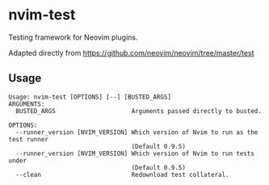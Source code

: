 # nvim-test

Testing framework for Neovim plugins.

Adapted directly from https://github.com/neovim/neovim/tree/master/test

## Usage

```
Usage: nvim-test [OPTIONS] [--] [BUSTED_ARGS]
ARGUMENTS:
  BUSTED_ARGS                     Arguments passed directly to busted.

OPTIONS:
  --runner_version [NVIM_VERSION] Which version of Nvim to run as the test runner
                                  (Default 0.9.5)
  --runner_version [NVIM_VERSION] Which version of Nvim to run tests under
                                  (Default 0.9.5)
  --clean                         Redownload test collateral.

```

<!-- links -->
[Busted]: https://lunarmodules.github.io/busted
